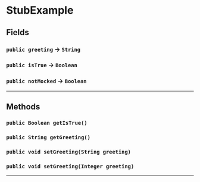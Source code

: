 # StubExample
## Fields

### `public greeting` → `String`


### `public isTrue` → `Boolean`


### `public notMocked` → `Boolean`


---
## Methods
### `public Boolean getIsTrue()`
### `public String getGreeting()`
### `public void setGreeting(String greeting)`
### `public void setGreeting(Integer greeting)`
---
